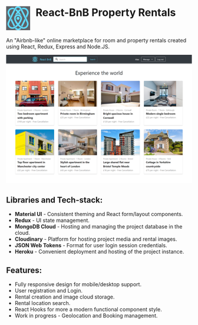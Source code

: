 # React-BnB Property Rentals <img align="left" src="./media/logo96.png" style="margin-right: 15px; width: 65px"/><br clear="left"/>

An "Airbnb-like" online marketplace for room and property rentals created using React, Redux, Express and Node.JS.

![Project Screenshot](./media/home-page-screeshot.png)

## Libraries and Tech-stack:
- **Material UI** - Consistent theming and React form/layout components.
- **Redux** - UI state management.
- **MongoDB Cloud** - Hosting and managing the project database in the cloud.
- **Cloudinary** - Platform for hosting project media and rental images.
- **JSON Web Tokens** - Format for user login session credentials.
- **Heroku** - Convenient deployment and hosting of the project instance.

## Features:
- Fully responsive design for mobile/desktop support.
- User registration and Login.
- Rental creation and image cloud storage.
- Rental location search.
- React Hooks for more a modern functional component style.
- Work in progress - Geolocation and Booking management.